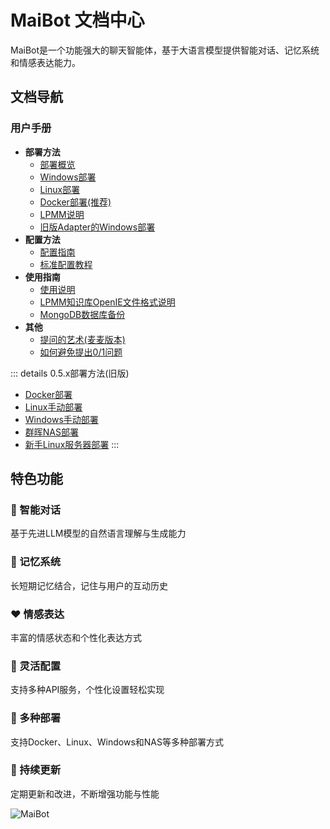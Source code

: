 # MaiBot 文档中心

MaiBot是一个功能强大的聊天智能体，基于大语言模型提供智能对话、记忆系统和情感表达能力。

## 文档导航

### 用户手册

- **部署方法**
  - [部署概览](/manual/deployment/)
  - [Windows部署](/manual/deployment/mmc_deploy_windows)
  - [Linux部署](/manual/deployment/mmc_deploy_linux)
  - [Docker部署(推荐)](/manual/deployment/mmc_docker_deploy)
  - [LPMM说明](/manual/deployment/lpmm)
  - [旧版Adapter的Windows部署](/manual/deployment/old/mmc_deploy_windows_old)
- **配置方法**
  - [配置指南](/manual/configuration/)
  - [标准配置教程](/manual/configuration/configuration_standard)
- **使用指南**
  - [使用说明](/manual/usage/)
  - [LPMM知识库OpenIE文件格式说明](manual/usage/lpmm_knowledge_template)
  - [MongoDB数据库备份](manual/usage/mongodb_backup.md)
- **其他**
  - [提问的艺术(麦麦版本)](/manual/other/ask_art)
  - [如何避免提出0/1问题](/manual/other/questions-with-yes-or-no-answers)

::: details 0.5.x部署方法(旧版)
  - [Docker部署](/manual/deployment/old/docker_deploy)
  - [Linux手动部署](/manual/deployment/old/manual_deploy_linux)
  - [Windows手动部署](/manual/deployment/old/manual_deploy_windows)
  - [群晖NAS部署](/manual/deployment/old/synology_deploy)
  - [新手Linux服务器部署](/manual/deployment/old/linux_deploy_guide_for_beginners)
:::

## 特色功能

<div class="features">
  <div class="feature">
    <h3>🧠 智能对话</h3>
    <p>基于先进LLM模型的自然语言理解与生成能力</p>
  </div>
  <div class="feature">
    <h3>💾 记忆系统</h3>
    <p>长短期记忆结合，记住与用户的互动历史</p>
  </div>
  <div class="feature">
    <h3>❤️ 情感表达</h3>
    <p>丰富的情感状态和个性化表达方式</p>
  </div>
  <div class="feature">
    <h3>🔧 灵活配置</h3>
    <p>支持多种API服务，个性化设置轻松实现</p>
  </div>
  <div class="feature">
    <h3>🚢 多种部署</h3>
    <p>支持Docker、Linux、Windows和NAS等多种部署方式</p>
  </div>
  <div class="feature">
    <h3>🔄 持续更新</h3>
    <p>定期更新和改进，不断增强功能与性能</p>
  </div>
</div>

![MaiBot](/avatars/MaiM.png)
